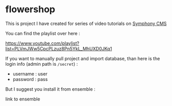 # flowershop

This is project I have created for series of video tutorials on [Symphony CMS](http://www.getsymphony.com/)

You can find the playlist over here :

https://www.youtube.com/playlist?list=PLVmJWw5CpcPLzuz8Pn5YkL_MhUXD0JKq1


If you want to manually pull project and import database, than here is the login info (admin path is `/secret`) : 

+ username : user
+ password : pass

But I suggest you install it from ensemble :

link to ensemble

